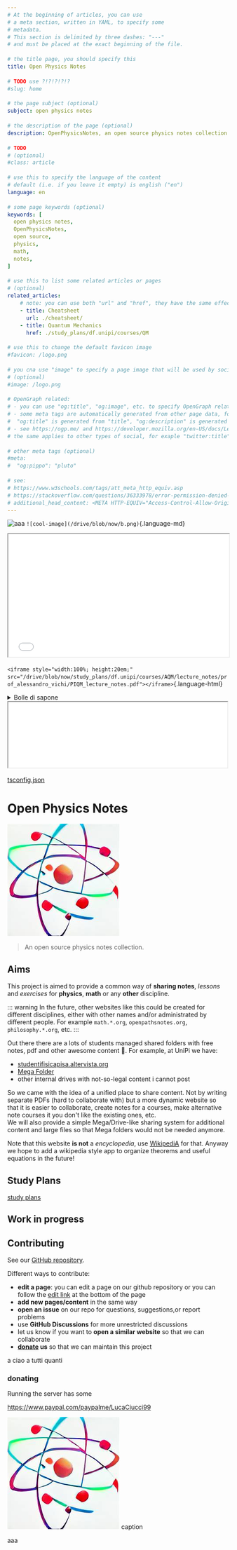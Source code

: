 ```yaml
---
# At the beginning of articles, you can use
# a meta section, written in YAML, to specify some
# metadata.
# This section is delimited by three dashes: "---"
# and must be placed at the exact beginning of the file.

# the title page, you should specify this
title: Open Physics Notes

# TODO use ?!?!?!?!?
#slug: home

# the page subject (optional)
subject: open physics notes

# the description of the page (optional)
description: OpenPhysicsNotes, an open source physics notes collection

# TODO
# (optional)
#class: article

# use this to specify the language of the content
# default (i.e. if you leave it empty) is english ("en")
language: en

# some page keywords (optional)
keywords: [
  open physics notes,
  OpenPhysicsNotes,
  open source,
  physics,
  math,
  notes,
]

# use this to list some related articles or pages
# (optional)
related_articles:
    # note: you can use both "url" and "href", they have the same effect
    - title: Cheatsheet
      url: ./cheatsheet/
    - title: Quantum Mechanics
      href: ./study_plans/df.unipi/courses/QM

# use this to change the default favicon image
#favicon: /logo.png

# you cna use "image" to specify a page image that will be used by socials and search engines
# (optional)
#image: /logo.png

# OpenGraph related:
# - you can use "og:title", "og:image", etc. to specify OpenGraph related data, see example below "other meta tags"
# - some meta tags are automatically generated from other page data, for example,
#  "og:title" is generated from "title", "og:description" is generated from "description" and "og:image" is generated from "image"
# - see https://ogp.me/ and https://developer.mozilla.org/en-US/docs/Learn/HTML/Introduction_to_HTML/The_head_metadata_in_HTML?retiredLocale=it
# the same applies to other types of social, for exaple "twitter:title" is generated from "title" and "twitter:description" is generated from "description"

# other meta tags (optional)
#meta:
#  "og:pippo": "pluto"

# see:
# https://www.w3schools.com/tags/att_meta_http_equiv.asp
# https://stackoverflow.com/questions/36333978/error-permission-denied-to-access-property-document
# additional_head_content: <META HTTP-EQUIV="Access-Control-Allow-Origin" CONTENT="http://paolini.github.io">
---
```


![aaa](/drive/blob/now/b.png)
`![cool-image](/drive/blob/now/b.png)`{.language-md}

<iframe style="width:100%; height:20em;" src="/drive/blob/now/study_plans/df.unipi/courses/AQM/lecture_notes/prof_alessandro_vichi/PIQM_lecture_notes.pdf"></iframe>

`<iframe style="width:100%; height:20em;" src="/drive/blob/now/study_plans/df.unipi/courses/AQM/lecture_notes/prof_alessandro_vichi/PIQM_lecture_notes.pdf"></iframe>`{.language-html}

<details>
<summary>
Bolle di sapone
</summary>
<iframe style="width:100%; height:20em;" src="https://paolini.github.io/jsbubble/" id="bubble-iframe"></iframe>
</details>
<script>
  console.log("ciao");
  /**
 * @type {HTMLIFrameElement | null}
 */
let iframe = document.getElementById('bubble-iframe');
console.log(iframe)
iframe.onload = () => {
  console.log("iframe loaded");
	/**
	 * @type {HTMLCanvasElement | null}
	 */
	let canvas = iframe.contentWindow.document.getElementById("canvas");
  console.log(canvas)
  console.log(iframe.contentWindow.document.body.innerHTML)
	if (canvas) {
		let ratio = canvas.width / canvas.height;
		// 100% width, keep ratio
		canvas.style.width = "100%";
		canvas.style.aspectRatio = ratio;
    console.log("Done");
	}
}
iframe.contentWindow.onload();
</script>

<iframe src="/drive/blob/now/tsconfig.json" width="100%" style="box-sizing: border-box; background:white;"></iframe>

[tsconfig.json](/drive/blob/now/tsconfig.json)

# Open Physics Notes

![a](./img/logo.png)

> An open source physics notes collection.

## Aims

This project is aimed to provide a common way of **sharing notes**, *lessons* and *exercises* for **physics**, **math** or any **other** discipline.

::: warning
In the future, other websites like this could be created for different disciplines, either with other names and/or administrated by different people. For example `math.*.org`, `openpathsnotes.org`, `philosophy.*.org`, etc.
:::

Out there there are a lots of students managed shared folders with free notes, pdf and other awesome content :hugs:. For example, at UniPi we have:
 - [studentifisicapisa.altervista.org](http://studentifisicapisa.altervista.org/cartella-mega/?doing_wp_cron=1652290811.6795101165771484375000)
 - [Mega Folder](https://mega.nz/#F!uJsACb7Z!CgzObPGHkau7CNd3LcKjOw)
 - other internal drives with not-so-legal content i cannot post

So we came with the idea of a unified place to share content. Not by writing separate PDFs (hard to collaborate with) but a more dynamic website so that it is easier to collaborate, create notes for a courses, make alternative note courses it you don't like the existing ones, etc.  
We will also provide a simple Mega/Drive-like sharing system for additional content and large files so that Mega folders would not be needed anymore.

<!-- TODO sharing system -->

Note that this website **is not** a *encyclopedia*, use [WikipediA](wikipedia.org) for that. Anyway we hope to add a wikipedia style app to organize theorems and useful equations in the future!

## Study Plans

[study plans](./study_plans/)

## Work in progress

## Contributing

See our [GitHub repository](https://github.com/OpenPhysicsNotes/openphysicsnotes).

Different ways to contribute:
 - **edit a page**: you can edit a page on our github repository or you can follow the [edit link](#edit-link) at the bottom of the page
 - **add new pages/content** in the same way
 - **open an issue** on our repo for questions, suggestions,or report problems
 - use **GitHub Discussions** for more unrestricted discussions
 - let us know if you want to **open a similar website** so that we can collaborate
 - **[donate](#donating) us** so that we can maintain this project

a ciao a tutti quanti

### donating

Running the server has some 

https://www.paypal.com/paypalme/LucaCiucci99

<lc-figure>
<img src="./img/logo.png" alt="logo" slot="graphics" />
<span slot="caption">caption</span>
</lc-figure>

aaa